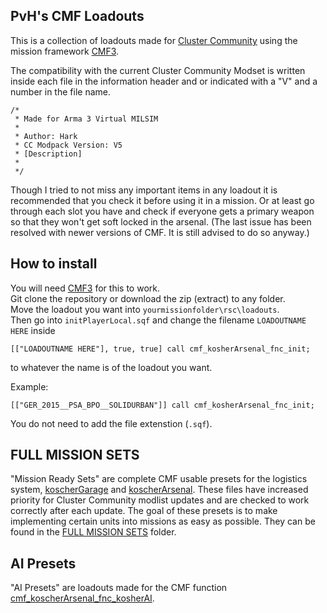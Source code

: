 ## PvH's CMF Loadouts
This is a collection of loadouts made for [Cluster Community](https://cluster-community.com/) using the mission framework [CMF3](https://github.com/clustermod/CMF3).

The compatibility with the current Cluster Community Modset is written inside each file in the information header and or indicated with a "V" and a number in the file name.
```sqf
/*
 * Made for Arma 3 Virtual MILSIM
 *
 * Author: Hark
 * CC Modpack Version: V5
 * [Description]
 *
 */
```

Though I tried to not miss any important items in any loadout it is recommended that you check it before using it in a mission. 
Or at least go through each slot you have and check if everyone gets a primary weapon so that they won't get soft locked in the arsenal. 
(The last issue has been resolved with newer versions of CMF. It is still advised to do so anyway.)

## How to install
You will need [CMF3](https://github.com/clustermod/CMF3) for this to work.                                                                           
Git clone the repository or download the zip (extract) to any folder.                                                         
Move the loadout you want into `yourmissionfolder\rsc\loadouts`.                                      
Then go into `initPlayerLocal.sqf` and change the filename `LOADOUTNAME HERE` inside 
```sqf
[["LOADOUTNAME HERE"], true, true] call cmf_kosherArsenal_fnc_init;
```
to whatever the name is of the loadout you want.

Example:
```sqf
[["GER_2015__PSA_BPO__SOLIDURBAN"]] call cmf_kosherArsenal_fnc_init;
```
You do not need to add the file extenstion (`.sqf`). 

## FULL MISSION SETS
"Mission Ready Sets" are complete CMF usable presets for the logistics system, [koscherGarage](https://wiki.cluster-community.com/index.php?title=Category:CMF3:_kosherGarage) and [koscherArsenal](https://wiki.cluster-community.com/index.php?title=Category:CMF3:_kosherArsenal).
These files have increased priority for Cluster Community modlist updates and are checked to work correctly after each update. 
The goal of these presets is to make implementing certain units into missions as easy as possible. They can be found in the [FULL MISSION SETS](https://github.com/PervonHarke/Harks-CMF3-Loadouts/tree/master/Full%20Mission%20Sets) folder.

## AI Presets
"AI Presets" are loadouts made for the CMF function [cmf_koscherArsenal_fnc_kosherAI](https://wiki.cluster-community.com/index.php?title=cmf_kosherArsenal_fnc_kosherAI). 
